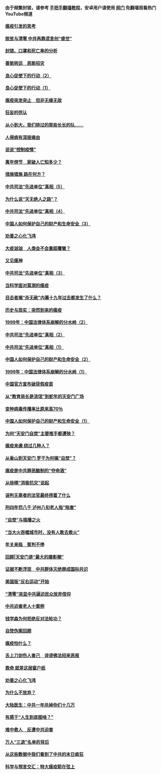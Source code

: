 #### 由于频繁封锁，请参考 [手把手翻墙教程](https://github.com/gfw-breaker/guides/wiki/)，安卓用户请使用 [网门](https://github.com/gfw-breaker/nogfw/blob/master/dl.md?t=03042100) 免翻墙观看热门YouTube频道 

#### [瘟疫引发的思考](../pages/19/421594.md?t=03042100) 

#### [脱贫与清零 中共再靠谎言创“盛世”](../pages/19/421590.md?t=03042100) 

#### [封锁、口罩和死亡率的分析](../pages/19/421495.md?t=03042100) 

#### [善能转运　恶能招灾](../pages/19/421334.md?t=03042100) 

#### [良心促使下的行动（2）](../pages/19/421361.md?t=03042100) 

#### [良心促使下的行动（1）](../pages/19/421302.md?t=03042100) 

#### [瘟疫突发突止　但非无缘无故](../pages/19/421281.md?t=03042100) 

#### [狂妄的供认](../pages/19/421199.md?t=03042100) 

#### [从小到大，我们排过的那些长长的队……](../pages/19/421243.md?t=03042100) 

#### [人得病有深层缘由](../pages/19/420864.md?t=03042100) 

#### [说说“控制疫情”](../pages/19/420831.md?t=03042100) 

#### [离年傍节　家破人亡知多少？](../pages/19/420563.md?t=03042100) 

#### [措施错施  路在何方？](../pages/19/420076.md?t=03042100) 

#### [中共司法“先进单位”真相（5）](../pages/19/419453.md?t=03042100) 

#### [为什么说“天无绝人之路”？](../pages/19/419618.md?t=03042100) 

#### [中共司法“先进单位”真相（4）](../pages/19/419452.md?t=03042100) 

#### [中国人如何保护自己的财产和生命安全（3）](../pages/19/419405.md?t=03042100) 

#### [劝善之心化飞鸿](../pages/19/418758.md?t=03042100) 

#### [大疫汹汹　人类会不会重蹈覆辙？](../pages/19/419691.md?t=03042100) 

#### [又见瘟神](../pages/19/419225.md?t=03042100) 

#### [中共司法“先进单位”真相（3）](../pages/19/419451.md?t=03042100) 

#### [当科学面对莫测的瘟疫](../pages/19/419625.md?t=03042100) 

#### [目击者揭“杀无赦”内幕十九年过去都发生了什么？](../pages/19/419617.md?t=03042100) 

#### [历史与现实：突然到来的瘟疫](../pages/19/419619.md?t=03042100) 

#### [1999年：中国法律体系崩解的分水岭（2）](../pages/19/419455.md?t=03042100) 

#### [中共司法“先进单位”真相（2）](../pages/19/419450.md?t=03042100) 

#### [中共司法“先进单位”真相（1）](../pages/19/419449.md?t=03042100) 

#### [中国人如何保护自己的财产和生命安全（2）](../pages/19/419404.md?t=03042100) 

#### [1999年：中国法律体系崩解的分水岭（1）](../pages/19/419454.md?t=03042100) 

#### [中国官方宣布破获假疫苗](../pages/19/419504.md?t=03042100) 

#### [从“教育局长是流氓”到蛇年的天安门广场](../pages/19/419470.md?t=03042100) 

#### [变种病毒传播率比原来高70％](../pages/19/419456.md?t=03042100) 

#### [中国人如何保护自己的财产和生命安全（1）](../pages/19/419403.md?t=03042100) 

#### [为何“天安门自焚”主要推手都遭殃？](../pages/19/419348.md?t=03042100) 

#### [瘟疫来袭 绕过几种人？](../pages/19/419349.md?t=03042100) 

#### [从香山到天安门 罗干为何搞“自焚”？](../pages/19/419270.md?t=03042100) 

#### [瘟疫是中共罪恶酿制的“夺命酒”](../pages/19/419223.md?t=03042100) 

#### [从徐栩“消极抗灾”说起](../pages/19/419224.md?t=03042100) 

#### [诬判无辜者的法官最终捞着了什么](../pages/19/419268.md?t=03042100) 

#### [刑四年罚八千 泸州八旬老人指“陷害”](../pages/19/419232.md?t=03042100) 

#### [“自焚”与插播之火](../pages/19/419226.md?t=03042100) 

#### [“当大火吞噬城市时，没有人敢去救火”](../pages/19/419077.md?t=03042100) 

#### [年关来临　冤判不停](../pages/19/419093.md?t=03042100) 

#### [回顾|天安门是“最大的摄影棚”](../pages/19/380866.md?t=03042100) 

#### [证据不断浮现　中共群体灭绝罪成国际共识](../pages/19/419031.md?t=03042100) 

#### [美国版“反右运动”开始](../pages/19/419030.md?t=03042100) 

#### [“清零”突显中共逼迫民众放弃信仰](../pages/19/418995.md?t=03042100) 

#### [中共迫害老人十案例](../pages/19/418831.md?t=03042100) 

#### [钱学森为何拒绝反对法轮功？](../pages/19/418905.md?t=03042100) 

#### [自焚伪案回顾](../pages/19/418799.md?t=03042100) 

#### [瘟疫怕什么？](../pages/19/418800.md?t=03042100) 

#### [舌上刀剑伤人害己　诽谤佛法招来恶报](../pages/19/418731.md?t=03042100) 

#### [救命 就差这层窗户纸](../pages/19/418706.md?t=03042100) 

#### [劝善之心化飞鸿](../pages/19/416766.md?t=03042100) 

#### [为什么不放弃？](../pages/19/418691.md?t=03042100) 

#### [大陆医生：中共一年杀掉你们十几万](../pages/19/418670.md?t=03042100) 

#### [有感于“人生到底图啥？”](../pages/19/418624.md?t=03042100) 

#### [难中救人　反遭中共迫害](../pages/19/418414.md?t=03042100) 

#### [万人“三退”名单的背后](../pages/19/418505.md?t=03042100) 

#### [从这些数据中我们看到了中共的末日疯狂](../pages/19/418420.md?t=03042100) 

#### [科学与预言交汇：特大瘟疫箭在弦上](../pages/19/418266.md?t=03042100) 


